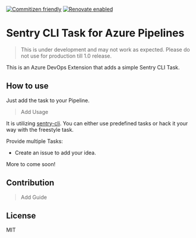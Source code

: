 [![Commitizen friendly](https://img.shields.io/badge/commitizen-friendly-brightgreen.svg)](http://commitizen.github.io/cz-cli/)
[![Renovate enabled](https://img.shields.io/badge/renovate-enabled-brightgreen.svg)](https://renovatebot.com/)

# Sentry CLI Task for Azure Pipelines

> This is under development and may not work as expected. Please do not use for production till 1.0 release.

This is an Azure DevOps Extension that adds a simple Sentry CLI Task.

## How to use

Just add the task to your Pipeline.
> Add Usage

It is utilizing [sentry-cli](https://github.com/getsentry/sentry-cli). You can either use predefined tasks or hack it your way with the freestyle task. 

Provide multiple Tasks:

- Create an issue to add your idea.

More to come soon!


## Contribution

> Add Guide

## License
MIT